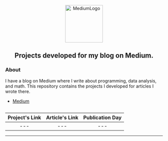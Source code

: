 <p align="center">
  <a href="https://github.com/marcoshsq/MediumProjects">
    <img src="https://encrypted-tbn0.gstatic.com/images?q=tbn:ANd9GcQBzW60RamOD0We009apNQdTLYSTEzD-4zXpIeuybPO4dxE9BIi6sld3FOIecjHQ4pAiEc&usqp=CAU" alt="MediumLogo" width="120" height="120">
  </a>
</p>
  <h2 align="center">Projects developed for my blog on Medium.</h2>
</div>

<h3>About</h3>

I have a blog on Medium where I write about programming, data analysis, and math. This repository contains the projects I developed for articles I wrote there.

- [Medium](https://medium.com/@marcoshsq)

##

<div align="center">

Project's Link | Article's Link | Publication Day
:--: | :--: | :--:
--- | --- | ---

</div>

---
